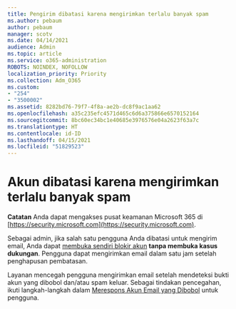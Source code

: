 ```yaml
---
title: Pengirim dibatasi karena mengirimkan terlalu banyak spam
ms.author: pebaum
author: pebaum
manager: scotv
ms.date: 04/14/2021
audience: Admin
ms.topic: article
ms.service: o365-administration
ROBOTS: NOINDEX, NOFOLLOW
localization_priority: Priority
ms.collection: Adm_O365
ms.custom:
- "254"
- "3500002"
ms.assetid: 8282bd76-79f7-4f8a-ae2b-dc8f9ac1aa62
ms.openlocfilehash: a35c235efc4571d465c6d6a375866e6570152164
ms.sourcegitcommit: 8bc60ec34bc1e40685e3976576e04a2623f63a7c
ms.translationtype: HT
ms.contentlocale: id-ID
ms.lasthandoff: 04/15/2021
ms.locfileid: "51829523"
---
```

# <a name="account-is-restricted-for-sending-too-much-spam"></a>Akun dibatasi karena mengirimkan terlalu banyak spam

**Catatan** Anda dapat mengakses pusat keamanan Microsoft 365 di [https://security.microsoft.com](https://security.microsoft.com).

Sebagai admin, jika salah satu pengguna Anda dibatasi untuk mengirim email, Anda dapat [membuka sendiri blokir akun](https://security.microsoft.com/?hash=/restrictedusers) **tanpa membuka kasus dukungan**. Pengguna dapat mengirimkan email dalam satu jam setelah penghapusan pembatasan.

Layanan mencegah pengguna mengirimkan email setelah mendeteksi bukti akun yang dibobol dan/atau spam keluar. Sebagai tindakan pencegahan, ikuti langkah-langkah dalam [Merespons Akun Email yang Dibobol](https://docs.microsoft.com/microsoft-365/security/office-365-security/responding-to-a-compromised-email-account) untuk pengguna.
